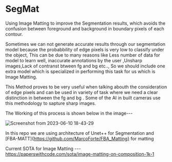 # SegMat
Using Image Matting to improve the Segmentation results, which avoids the confusion between foreground and background in boundary pixels of each contour.

Sometimes we can not generate accurate results through our segmentation model because the probabbility of edge pixels is very low to classify under the object, This can be due to many reasons like Less number of data for model to learn well, inaccurate annotations by the user ,Unsharp images,Lack of contranst btween fg and bg etc.., So we should include one extra model which is specialized in performing this task for us which is Image Matting.     

This Method proves to be very useful when talking abouth the consideration of edge pixels and can be used in variety of task where we need a clear distinction in between the fg and bg . Some of the AI in built cameras use this methodology to sapture sharp images.   

The Working of this process is shown below in the image---

![Screenshot from 2023-06-10 18-43-29](https://github.com/Rishabh20539011/SegMat/assets/101064926/d31a6f85-d123-4cec-9f25-da00281e029f)

In this repo we are using architecture of Unet++ for Segmentation and [FBA-MATT]{https://github.com/MarcoForte/FBA_Matting} for matting 

Current SOTA for Image Matting --- https://paperswithcode.com/sota/image-matting-on-composition-1k-1
